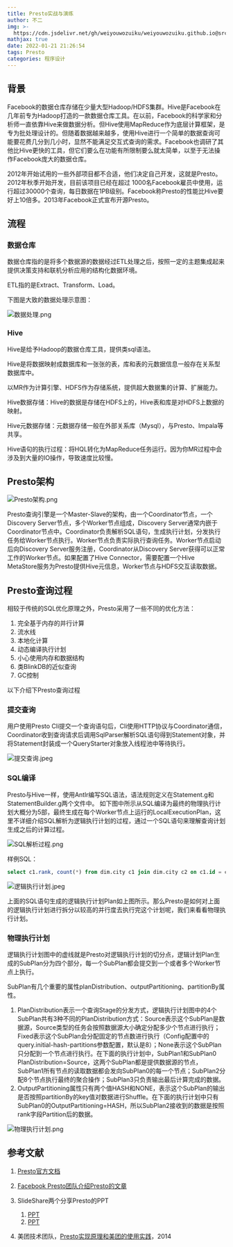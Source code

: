 ```yaml
---
title: Presto实战与演练
author: 不二
img: >-
  https://cdn.jsdelivr.net/gh/weiyouwozuiku/weiyouwozuiku.github.io@src/source/_posts/PageImg/程序设计/Presto实战与演练.png
mathjax: true
date: 2022-01-21 21:26:54
tags: Presto
categories: 程序设计
---
```


## 背景

Facebook的数据仓库存储在少量大型Hadoop/HDFS集群。Hive是Facebook在几年前专为Hadoop打造的一款数据仓库工具。在以前，Facebook的科学家和分析师一直依靠Hive来做数据分析。但Hive使用MapReduce作为底层计算框架，是专为批处理设计的。但随着数据越来越多，使用Hive进行一个简单的数据查询可能要花费几分到几小时，显然不能满足交互式查询的需求。Facebook也调研了其他比Hive更快的工具，但它们要么在功能有所限制要么就太简单，以至于无法操作Facebook庞大的数据仓库。

2012年开始试用的一些外部项目都不合适，他们决定自己开发，这就是Presto。2012年秋季开始开发，目前该项目已经在超过 1000名Facebook雇员中使用，运行超过30000个查询，每日数据在1PB级别。Facebook称Presto的性能比Hive要好上10倍多。2013年Facebook正式宣布开源Presto。

## 流程

### 数据仓库

数据仓库指的是将多个数据源的数据经过ETL处理之后，按照一定的主题集成起来提供决策支持和联机分析应用的结构化数据环境。

ETL指的是Extract、Transform、Load。

下图是大致的数据处理示意图：

![数据处理.png](https://cdn.jsdelivr.net/gh/weiyouwozuiku/weiyouwozuiku.github.io@src/source/_posts/程序设计/Presto实战与演练/数据处理.png)

### Hive

Hive是给予Hadoop的数据仓库工具，提供类sql语法。

Hive是将数据映射成数据库和一张张的表，库和表的元数据信息一般存在关系型数据库中。

以MR作为计算引擎、HDFS作为存储系统，提供超大数据集的计算、扩展能力。

Hive数据存储：Hive的数据是存储在HDFS上的，Hive表和库是对HDFS上数据的映射。

Hive元数据存储：元数据存储一般在外部关系库（Mysql），与Presto、Impala等共享。

Hive语句的执行过程：将HQL转化为MapReduce任务运行。因为你MR过程中会涉及到大量的IO操作，导致速度比较慢。

## Presto架构

![Presto架构.png](https://cdn.jsdelivr.net/gh/weiyouwozuiku/weiyouwozuiku.github.io@src/source/_posts/程序设计/Presto实战与演练/Presto架构.png)

Presto查询引擎是一个Master-Slave的架构，由一个Coordinator节点，一个Discovery Server节点，多个Worker节点组成，Discovery Server通常内嵌于Coordinator节点中。Coordinator负责解析SQL语句，生成执行计划，分发执行任务给Worker节点执行。Worker节点负责实际执行查询任务。Worker节点启动后向Discovery Server服务注册，Coordinator从Discovery Server获得可以正常工作的Worker节点。如果配置了Hive Connector，需要配置一个Hive MetaStore服务为Presto提供Hive元信息，Worker节点与HDFS交互读取数据。

## Presto查询过程

相较于传统的SQL优化原理之外，Presto采用了一些不同的优化方法：

1. 完全基于内存的并行计算
2. 流水线
3. 本地化计算
4. 动态编译执行计划
5. 小心使用内存和数据结构
6. 类BlinkDB的近似查询
7. GC控制

以下介绍下Presto查询过程

### 提交查询

用户使用Presto Cli提交一个查询语句后，Cli使用HTTP协议与Coordinator通信，Coordinator收到查询请求后调用SqlParser解析SQL语句得到Statement对象，并将Statement封装成一个QueryStarter对象放入线程池中等待执行。

![提交查询.jpeg](https://cdn.jsdelivr.net/gh/weiyouwozuiku/weiyouwozuiku.github.io@src/source/_posts/程序设计/Presto实战与演练/提交查询.jpeg)

### SQL编译

Presto与Hive一样，使用Antlr编写SQL语法，语法规则定义在Statement.g和StatementBuilder.g两个文件中。 如下图中所示从SQL编译为最终的物理执行计划大概分为5部，最终生成在每个Worker节点上运行的LocalExecutionPlan，这里不详细介绍SQL解析为逻辑执行计划的过程，通过一个SQL语句来理解查询计划生成之后的计算过程。

![SQL解析过程.png](https://cdn.jsdelivr.net/gh/weiyouwozuiku/weiyouwozuiku.github.io@src/source/_posts/程序设计/Presto实战与演练/SQL解析过程.png)

样例SQL：

```sql
select c1.rank, count(*) from dim.city c1 join dim.city c2 on c1.id = c2.id where c1.id > 10 group by c1.rank limit 10;
```

![逻辑执行计划.jpeg](https://cdn.jsdelivr.net/gh/weiyouwozuiku/weiyouwozuiku.github.io@src/source/_posts/程序设计/Presto实战与演练/逻辑执行计划.jpeg)

上面的SQL语句生成的逻辑执行计划Plan如上图所示。那么Presto是如何对上面的逻辑执行计划进行拆分以较高的并行度去执行完这个计划呢，我们来看看物理执行计划。

### 物理执行计划

逻辑执行计划图中的虚线就是Presto对逻辑执行计划的切分点，逻辑计划Plan生成的SubPlan分为四个部分，每一个SubPlan都会提交到一个或者多个Worker节点上执行。

SubPlan有几个重要的属性planDistribution、outputPartitioning、partitionBy属性。

1. PlanDistribution表示一个查询Stage的分发方式，逻辑执行计划图中的4个SubPlan共有3种不同的PlanDistribution方式：Source表示这个SubPlan是数据源，Source类型的任务会按照数据源大小确定分配多少个节点进行执行；Fixed表示这个SubPlan会分配固定的节点数进行执行（Config配置中的query.initial-hash-partitions参数配置，默认是8）；None表示这个SubPlan只分配到一个节点进行执行。在下面的执行计划中，SubPlan1和SubPlan0 PlanDistribution=Source，这两个SubPlan都是提供数据源的节点，SubPlan1所有节点的读取数据都会发向SubPlan0的每一个节点；SubPlan2分配8个节点执行最终的聚合操作；SubPlan3只负责输出最后计算完成的数据。
2. OutputPartitioning属性只有两个值HASH和NONE，表示这个SubPlan的输出是否按照partitionBy的key值对数据进行Shuffle。在下面的执行计划中只有SubPlan0的OutputPartitioning=HASH，所以SubPlan2接收到的数据是按照rank字段Partition后的数据。

![物理执行计划.png](https://cdn.jsdelivr.net/gh/weiyouwozuiku/weiyouwozuiku.github.io@src/source/_posts/程序设计/Presto实战与演练/物理执行计划.png)

## 参考文献

1. [Presto官方文档](http://prestodb.io/)
2. [Facebook Presto团队介绍Presto的文章](https://www.facebook.com/notes/facebook-engineering/presto-interacting-with-petabytes-of-data-at-facebook/10151786197628920)
3. SlideShare两个分享Presto的PPT
   1. [PPT](http://www.slideshare.net/zhusx/presto-overview?from_search=1)
   2. [PPT](http://www.slideshare.net/frsyuki/hadoop-source-code-reading-15-in-japan-presto)

4. 美团技术团队，[Presto实现原理和美团的使用实践](https://tech.meituan.com/2014/06/16/presto.html)，2014

